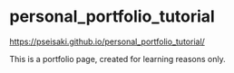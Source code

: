 # personal_portfolio_tutorial


 https://pseisaki.github.io/personal_portfolio_tutorial/
 
 
 This is a portfolio page, created for learning reasons only.
